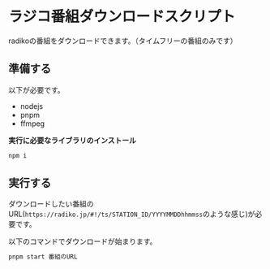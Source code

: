 # ラジコ番組ダウンロードスクリプト

radikoの番組をダウンロードできます。（タイムフリーの番組のみです）

## 準備する

以下が必要です。
- nodejs
- pnpm
- ffmpeg

**実行に必要なライブラリのインストール**
```sh
npm i
```

## 実行する

ダウンロードしたい番組のURL(`https://radiko.jp/#!/ts/STATION_ID/YYYYMMDDhhmmss`のような感じ)が必要です。

以下のコマンドでダウンロードが始まります。
```sh
pnpm start 番組のURL
```

